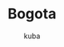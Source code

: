 ---
layout: photo
img: 'img/2017-04-29'
landmark: &landmark [Bogota]
categories: [Colombia]
tags: [photos, street art, food, urban, city, history]
title: *landmark
author: kuba
---
